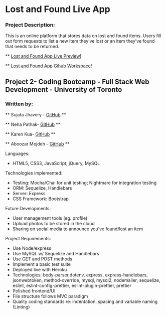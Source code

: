 # Lost and Found Live App

### Project Description: 

This is an online platform that stores data on lost and found items.  Users fill out form requests to list a new item they’ve lost or an item they’ve found that needs to be returned. 

** [Lost and Found App Live Preview!](https://lostandfound-fullstack.herokuapp.com/) 

** [Lost and Found App Gihub Workspace!](https://github.com/pathak-neha/Project2)

## Project 2- Coding Bootcamp - Full Stack Web Development - University of Toronto 

### Written by:
**  Sujata Jhavery - [GitHub](https://github.com/Sujata1) **

** Neha Pathak- [GitHub](https://github.com/pathak-neha) **

** Karen Kua- [GitHub](https://github.com/azukimochi) **

** Aboozar Mojdeh - [GitHub](https://github.com/aboozarmojdeh) **


Languages:
* HTML5, CSS3, JavaScript, jQuery, MySQL

Technologies implemented:
* Testing: Mocha/Chai for unit testing; Nightmare for integration testing
* ORM: Sequelize, Handlebars
* Server: Express
* CSS Framework: Bootstrap

Future Developments:
* User management tools (eg. profile)
* Upload photos to be stored in the cloud
* Sharing on social media to announce you’ve found/lost an item


Project Requirements:
* Use Node/express
* Use MySQL w/ Sequelize and Handlebars
* Use GET and POST methods
* Implement a basic test suite
* Deployed live with Heroku
* Technologies: body-parser,dotenv, express, express-handlebars, jsonwebtoken, method-override, mysql, mysql2, nodemailer, sequelize, eslint, eslint-config-prettier, eslint-plugin-prettier, prettier
* Polished frontend/UI
* File structure follows MVC paradigm
* Quality coding standards re: indentation, spacing and variable naming (Linting)
